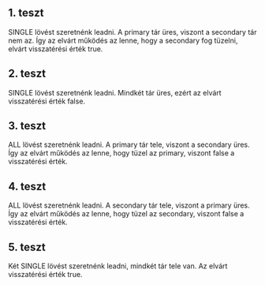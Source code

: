 ## 1. teszt
SINGLE lövést szeretnénk leadni. A primary tár üres, viszont a secondary tár nem az. Így az elvárt működés az lenne, hogy a secondary fog tüzelni, elvárt visszatérési érték true.
## 2. teszt
SINGLE lövést szeretnénk leadni. Mindkét tár üres, ezért az elvárt visszatérési érték false.
## 3. teszt
ALL lövést szeretnénk leadni. A primary tár tele, viszont a secondary üres. Így az elvárt működés az lenne, hogy tüzel az primary, viszont false a visszatérési érték.
## 4. teszt
ALL lövést szeretnénk leadni. A secondary tár tele, viszont a primary üres. Így az elvárt működés az lenne, hogy tüzel az secondary, viszont false a visszatérési érték.
## 5. teszt
Két SINGLE lövést szeretnénk leadni, mindkét tár tele van. Az elvárt visszatérési érték true.